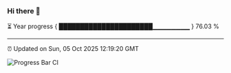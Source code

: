### Hi there 👋

⏳ Year progress { ██████████████████████▁▁▁▁▁▁▁▁ } 76.03 %

---

⏰ Updated on Sun, 05 Oct 2025 12:19:20 GMT

![Progress Bar CI](https://github.com/Shyam-Makwana/GitHub-Actions-Demo/workflows/Progress%20Bar%20CI/badge.svg)
